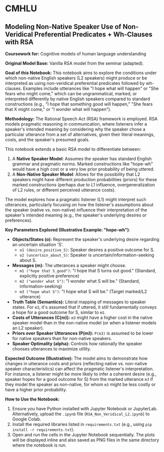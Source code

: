 # CMHLU
## Modeling Non-Native Speaker Use of Non-Veridical Preferential Predicates + Wh-Clauses with RSA

**Coursework for:** Cognitive models of human language understanding

**Original Model Base:** Vanilla RSA model from the seminar (adapted).

**Goal of this Notebook:**
This notebook aims to explore the conditions under which non-native English speakers (L2 speakers) might produce or be interpreted as using non-veridical preferential predicates followed by wh-clauses. Examples include utterances like "I hope what will happen" or "She fears who might come," which can be ungrammatical, marked, or interpreted differently by native English speakers compared to standard constructions (e.g., "I hope that something good will happen," "She fears that X might come," or "I wonder what will happen").

**Methodology:**
The Rational Speech Act (RSA) framework is employed. RSA models pragmatic reasoning in communication, where listeners infer a speaker's intended meaning by considering why the speaker chose a particular utterance from a set of alternatives, given their literal meanings, costs, and the speaker's presumed goals.

This notebook extends a basic RSA model to differentiate between:
1.  A **Native Speaker Model**: Assumes the speaker has standard English grammar and pragmatic norms. Marked constructions like "hope-wh" would have a high cost or a very low prior probability of being uttered.
2.  A **Non-Native Speaker Model**: Allows for the possibility that L2 speakers might have different production probabilities (priors) for these marked constructions (perhaps due to L1 influence, overgeneralization of L2 rules, or different perceived utterance costs).

The model explores how a pragmatic listener (L1) might interpret such utterances, particularly focusing on how the listener's assumptions about the speaker (native vs. non-native) influence their interpretation of the speaker's intended meaning (e.g., the speaker's underlying desires or preferences).

**Key Parameters Explored (Illustrative Example: "hope-wh")**:
* **Objects/States (o):** Represent the speaker's underlying desire regarding an uncertain situation 'S'.
    * `o1 (desire_positive_S)`: Speaker desires a positive outcome for S.
    * `o2 (uncertain_about_S)`: Speaker is uncertain/information-seeking about S.
* **Messages (m):** The utterances a speaker might choose.
    * `m1 ("hope that S_good")`: "I hope that S turns out good." (Standard, explicitly positive preference)
    * `m2 ("wonder what S")`: "I wonder what S will be." (Standard, information-seeking)
    * `m3 ("hope what S")`: "I hope what S will be." (Target marked/L2 utterance)
* **Truth Table (Semantics):** Literal mapping of messages to speaker states. For `m3`, it's assumed that if uttered, it still fundamentally conveys a hope for a good outcome for S, similar to `m1`.
* **Costs of Utterances (C(m)):** `m3` might have a higher cost in the native speaker model than in the non-native model (or when a listener models an L2 speaker).
* **Priors over Speaker Utterances (P(m)):** `P(m3)` is assumed to be lower for native speakers than for non-native speakers.
* **Speaker Optimality (alpha):** Controls how rationally the speaker chooses utterances to maximize utility.

**Expected Outcome (Illustrative):**
The model aims to demonstrate how changes in utterance costs and priors (reflecting native vs. non-native speaker characteristics) can affect the pragmatic listener's interpretation. For instance, a listener might be more likely to infer a coherent desire (e.g., speaker hopes for a good outcome for S) from the marked utterance `m3` if they model the speaker as non-native, for whom `m3` might be less costly or have a higher prior probability.

**How to Use the Notebook:**
1.  Ensure you have Python installed with Jupyter Notebook or JupyterLab. Alternatively, upload the `.ipynb` file (`RSA_Non_Veridical_L2.ipynb`) to Google Colab.
2.  Install the required libraries listed in `requirements.txt` (e.g., using `pip install -r requirements.txt`).
3.  Open and run the cells in the Jupyter Notebook sequentially. The plots will be displayed inline and also saved as PNG files in the same directory where the notebook is run.
